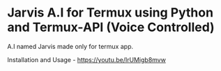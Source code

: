 # Jarvis A.I for Termux using Python and Termux-API (Voice Controlled)

A.I named Jarvis made only for termux app.

Installation and Usage - 
https://youtu.be/IrUMigb8mvw
